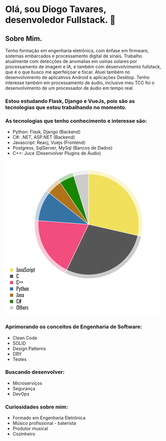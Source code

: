 # Olá, sou Diogo Tavares, desenvoledor Fullstack. 👋

## Sobre Mim.

Tenho formação em engenharia eletrônica, com ênfase em firmware, sistemas embarcados e processamento digital de sinais. Trabalho atualmente com detecções de anomalias em usinas solares por processamento de imagem e IA, e também com desenvolvimento fullstack, que é o que busco me aperfeiçoar e focar. Atuei também no desenvolvimento de aplicativos Android e aplicações Desktop. Tenho interesse também em processamento de áudio, inclusive meu TCC foi o desenvolvimento de um processador de áudio em tempo real.

### Estou estudando Flask, Django e VueJs, pois são as tecnologias que estou trabalhando no momento. 

### As tecnologias que tenho conhecimento e interesse são:
- Python: Flask, Django (Backend)
- C#: .NET, ASP.NET (Backend)
- Javascript: Reacj, Vuejs (Frontend)
- Postgress, SqlServer, MySql (Bancos de Dados)
- C++: Juce (Desenvolver Plugins de Áudio)

![](https://github.com/diogo0001/diogo0001/blob/main/languages.PNG)

### Aprimorando os conceitos de Engenharia de Software:
- Clean Code
- SOLID
- Design Patterns
- DRY
- Testes

### Buscando desenvolver:
- Microserviços
- Segurança
- DevOps

### Curiosidades sobre mim: 
  - Formado em Engenharia Eletrônica
  - Músico profissional - baterista
  - Produtor musical
  - Cozinheiro 




<!-- https://ionicabizau.github.io/github-profile-languages/api.html?diogo0001 -->

<!-- <div >
  <img height="340em" src="https://github-readme-stats.vercel.app/api/top-langs/?username=diogo0001&layout=compact&langs_count=8" />
</div>
 -->
